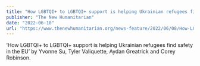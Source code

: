 ```yaml
---
title: "How LGBTQI+ to LGBTQI+ support is helping Ukrainian refugees find safety in the EU"
publisher: "The New Humanitarian"
date: "2022-06-10"
url: "https://www.thenewhumanitarian.org/news-feature/2022/06/08/How-LGBTQI-to-LGBTQI-support-is-helping-Ukrainian-refugees-find-safety-in-the-EU"
---
```


‘How LGBTQI+ to LGBTQI+ support is helping Ukrainian refugees find safety in the EU’ by Yvonne Su, Tyler Valiquette, Aydan Greatrick and Corey Robinson.